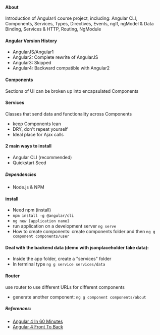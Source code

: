 #### About
Introduction of Angular4 course project, including:
Angular CLI,
Components,
Services,
Types,
Directives,
Events,
ngIf,
ngModel & Data Binding,
Services & HTTP,
Routing,
NgModule

#### Angular Version History
- AngularJS/Angular1
- Angular2: Complete rewrite of AngularJS
- Angular3: Skipped
- Angular4: Backward compatible with Angular2

#### Components
Sections of UI can be broken up into encapsulated Components

#### Services
Classes that send data and functionality across Components
- keep Components lean
- DRY, don't repeat yourself
- Ideal place for Ajax calls

#### 2 main ways to install
- Angular CLI (recommended)
- Quickstart Seed
##### Dependencies
- Node.js & NPM

#### install
- Need npm (install)
- ```npm install -g @angular/cli```
- ```ng new [application name]```
- run application on a development server ```ng serve```
- How to create components: create components folder and then ```ng g component components/user```

#### Deal with the backend data (demo with jsonplaceholder fake data):
- Inside the app folder, create a "services" folder
- In terminal type ```ng g service services/data```

#### Router
use router to use different URLs for different components
- generate another component: ```ng g component components/about```

##### References:
- [Angular 4 In 60 Minutes](https://youtu.be/KhzGSHNhnbI)
- [Angular 4 Front To Back](https://www.udemy.com/angular-4-front-to-back/?couponCode=DISCOUNT387487)
